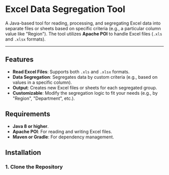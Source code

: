 # Excel Data Segregation Tool

A Java-based tool for reading, processing, and segregating Excel data into separate files or sheets based on specific criteria (e.g., a particular column value like "Region"). The tool utilizes **Apache POI** to handle Excel files (`.xls` and `.xlsx` formats).

---

## Features
- **Read Excel Files**: Supports both `.xls` and `.xlsx` formats.
- **Data Segregation**: Segregates data by custom criteria (e.g., based on values in a specific column).
- **Output**: Creates new Excel files or sheets for each segregated group.
- **Customizable**: Modify the segregation logic to fit your needs (e.g., by "Region", "Department", etc.).

## Requirements

- **Java 8 or higher**.
- **Apache POI**: For reading and writing Excel files.
- **Maven or Gradle**: For dependency management.

## Installation

### 1. Clone the Repository


